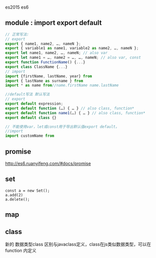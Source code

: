 es2015 es6


## module : import export default

```javascript
// 正常写法:
// export
export { name1, name2, …, nameN };
export { variable1 as name1, variable2 as name2, …, nameN };
export let name1, name2, …, nameN; // also var
export let name1 = …, name2 = …, …, nameN; // also var, const
export function FunctionName() {...}
export class ClassName {...}
// import
import {firstName, lastName, year} from 
import { lastName as surname } from
import * as name from//name.firstName name.lastName
```

```javascript
//default写法 默认写法
// export
export default expression;
export default function (…) { … } // also class, function*
export default function name1(…) { … } // also class, function*
export default class {}

// 不能使用var，let或const用于导出默认值export default。
//import
import customName from 
```




## promise 


http://es6.ruanyifeng.com/#docs/promise








## set
```
const a = new Set();
a.add(2)
a.delete();
```

## map




## class 

新的 数据类型class 区别与javaclass定义，class在js类似数据类型，可以在function 内定义